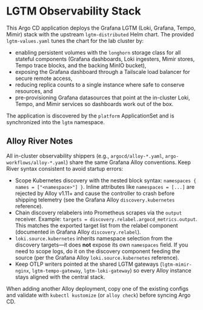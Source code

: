 # LGTM Observability Stack

This Argo CD application deploys the Grafana LGTM (Loki, Grafana, Tempo, Mimir) stack
with the upstream `lgtm-distributed` Helm chart. The provided `lgtm-values.yaml`
tunes the chart for the lab cluster by:

- enabling persistent volumes with the `longhorn` storage class for all
  stateful components (Grafana dashboards, Loki ingesters, Mimir stores, Tempo
  trace blocks, and the backing MinIO bucket),
- exposing the Grafana dashboard through a Tailscale load balancer for
  secure remote access,
- reducing replica counts to a single instance where safe to conserve
  resources, and
- pre-provisioning Grafana datasources that point at the in-cluster Loki,
  Tempo, and Mimir services so dashboards work out of the box.

The application is discovered by the `platform` ApplicationSet and is
synchronized into the `lgtm` namespace.


## Alloy River Notes

All in-cluster observability shippers (e.g., `argocd/alloy-*.yaml`, `argo-workflows/alloy-*.yaml`) share the same Grafana Alloy conventions. Keep River syntax consistent to avoid startup errors:

- Scope Kubernetes discovery with the nested block syntax: `namespaces { names = ["<namespace>"] }`. Inline attributes like `namespaces = [...]` are rejected by Alloy v1.11+ and cause the controller to crash before shipping telemetry (see the Grafana Alloy `discovery.kubernetes` reference). 
- Chain discovery relabelers into Prometheus scrapes via the `output` receiver. Example: `targets = discovery.relabel.argocd_metrics.output`. This matches the exported target list from the relabel component (documented in Grafana Alloy `discovery.relabel`). 
- `loki.source.kubernetes` inherits namespace selection from the discovery targets—it does **not** expose its own `namespaces` field. If you need to scope logs, do it on the discovery component feeding the source (per the Grafana Alloy `loki.source.kubernetes` reference). 
- Keep OTLP writers pointed at the shared LGTM gateways (`lgtm-mimir-nginx`, `lgtm-tempo-gateway`, `lgtm-loki-gateway`) so every Alloy instance stays aligned with the central stack.

When adding another Alloy deployment, copy one of the existing configs and validate with `kubectl kustomize` (or `alloy check`) before syncing Argo CD.
